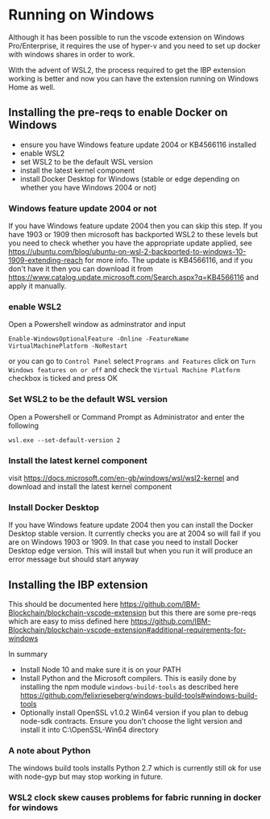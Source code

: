 # Running on Windows
Although it has been possible to run the vscode extension on Windows Pro/Enterprise, it requires the use of hyper-v and you need to set up docker with windows shares in order to work.

With the advent of WSL2, the process required to get the IBP extension working is better and now you can have the extension running on Windows Home as well.

## Installing the pre-reqs to enable Docker on Windows

- ensure you have Windows feature update 2004 or KB4566116 installed
- enable WSL2
- set WSL2 to be the default WSL version
- install the latest kernel component
- install Docker Desktop for Windows (stable or edge depending on whether you have Windows 2004 or not)

### Windows feature update 2004 or not
If you have Windows feature update 2004 then you can skip this step. If you have 1903 or 1909 then microsoft has backported WSL2 to these levels but you need to check whether you have the appropriate update applied, see https://ubuntu.com/blog/ubuntu-on-wsl-2-backported-to-windows-10-1909-extending-reach for more info. The update is KB4566116, and if you don't have it then you can download it from https://www.catalog.update.microsoft.com/Search.aspx?q=KB4566116 and apply it manually.

### enable WSL2
Open a Powershell window as adminstrator and input
```
Enable-WindowsOptionalFeature -Online -FeatureName VirtualMachinePlatform -NoRestart
```

or you can go to `Control Panel` select `Programs and Features` click on `Turn Windows features on or off` and check the `Virtual Machine Platform`
checkbox is ticked and press OK

### Set WSL2 to be the default WSL version
Open a Powershell or Command Prompt as Administrator and enter the following
```
wsl.exe --set-default-version 2
```

### Install the latest kernel component
visit https://docs.microsoft.com/en-gb/windows/wsl/wsl2-kernel and download and install the latest kernel component

### Install Docker Desktop
If you have Windows feature update 2004 then you can install the Docker Desktop stable version. It currently checks you are at 2004 so will fail if you are on Windows 1903 or 1909. In that case you need to install Docker Desktop edge version. This will install but when you run it will produce an error message but should start anyway

## Installing the IBP extension
This should be documented here https://github.com/IBM-Blockchain/blockchain-vscode-extension
but this there are some pre-reqs which are easy to miss defined here https://github.com/IBM-Blockchain/blockchain-vscode-extension#additional-requirements-for-windows

In summary
- Install Node 10 and make sure it is on your PATH
- Install Python and the Microsoft compilers. This is easily done by installing the npm module `windows-build-tools` as described here https://github.com/felixrieseberg/windows-build-tools#windows-build-tools
- Optionally install OpenSSL v1.0.2 Win64 version if you plan to debug node-sdk contracts. Ensure you don't choose the light version and install it into C:\OpenSSL-Win64 directory

### A note about Python
The windows build tools installs Python 2.7 which is currently still ok for use with node-gyp but may stop working in future.

### WSL2 clock skew causes problems for fabric running in docker for windows
